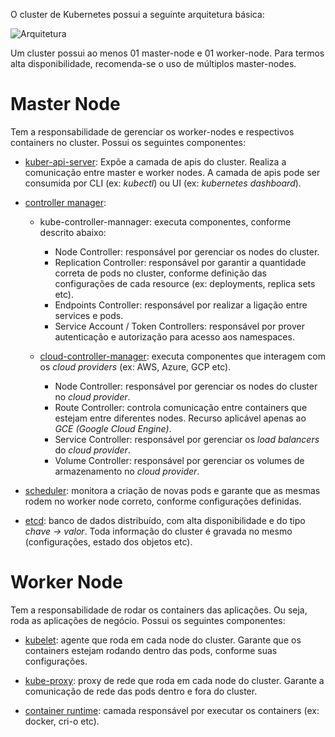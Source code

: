 O cluster de Kubernetes possui a seguinte arquitetura básica:

![Arquitetura](/wandersondias/scenarios/teste-wanderson/assets/kubernetes-architecture.png)

Um cluster possui ao menos 01 master-node e 01 worker-node. Para termos alta disponibilidade, recomenda-se o uso de múltiplos master-nodes.

# Master Node

Tem a responsabilidade de gerenciar os worker-nodes e respectivos containers no cluster.
Possui os seguintes componentes:

- [kuber-api-server](https://kubernetes.io/docs/concepts/overview/components/#kube-apiserver): Expõe a camada de apis do cluster. Realiza a comunicação entre master e worker nodes.
A camada de apis pode ser consumida por CLI (ex: *kubectl*) ou UI (ex: *kubernetes dashboard*).

- [controller manager](https://kubernetes.io/docs/concepts/overview/components/#kube-controller-manager):
  - kube-controller-mannager: executa componentes, conforme descrito abaixo:
    - Node Controller: responsável por gerenciar os nodes do cluster.
    - Replication Controller: responsável por garantir a quantidade correta de pods no cluster, conforme definição das configurações de cada resource (ex: deployments, replica sets etc).
    - Endpoints Controller: responsável por realizar a ligação entre services e pods.
    - Service Account / Token Controllers: responsável por prover autenticação e autorização para acesso aos namespaces.

  - [cloud-controller-manager](https://kubernetes.io/docs/concepts/architecture/cloud-controller/): executa componentes que interagem com os *cloud providers* (ex: AWS, Azure, GCP etc).
    - Node Controller: responsável por gerenciar os nodes do cluster no *cloud provider*.
    - Route Controller: controla comunicação entre containers que estejam entre diferentes nodes. Recurso aplicável apenas ao *GCE (Google Cloud Engine)*.
    - Service Controller: responsável por gerenciar os *load balancers* do *cloud provider*.
    - Volume Controller: responsável por gerenciar os volumes de armazenamento no *cloud provider*.

- [scheduler](https://kubernetes.io/docs/concepts/overview/components/#kube-scheduler): monitora a criação de novas pods e garante que as mesmas rodem no worker node correto, conforme configurações definidas.

- [etcd](https://kubernetes.io/docs/concepts/overview/components/#etcd): banco de dados distribuído, com alta disponibilidade e do tipo *chave -> valor*.
  Toda informação do cluster é gravada no mesmo (configurações, estado dos objetos etc).

# Worker Node

Tem a responsabilidade de rodar os containers das aplicações. Ou seja, roda as aplicações de negócio.
Possui os seguintes componentes:

- [kubelet](https://kubernetes.io/docs/concepts/overview/components/#kubelet): agente que roda em cada node do cluster. Garante que os containers estejam rodando dentro das pods, conforme suas configurações.

- [kube-proxy](https://kubernetes.io/docs/concepts/overview/components/#kube-proxy): proxy de rede que roda em cada node do cluster. Garante a comunicação de rede das pods dentro e fora do cluster.

- [container runtime](https://kubernetes.io/docs/concepts/overview/components/#container-runtime): camada responsável por executar os containers (ex: docker, cri-o etc).
